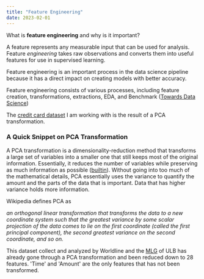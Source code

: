 ```yaml
--- 
title: "Feature Engineering"
date: 2023-02-01
---
```


What is **feature engineering** and why is it important?

A feature represents any measurable input that can be used for analysis. 
Feature *engineering* takes raw observations and converts them into useful features for use in supervised learning. 

Feature engineering is an important process in the data science pipeline because it has a direct impact on creating models with better accuracy. 

Feature engineering consists of various processes, including feature creation, transformations, extractions, EDA, and Benchmark ([Towards Data Science](https://towardsdatascience.com/what-is-feature-engineering-importance-tools-and-techniques-for-machine-learning-2080b0269f10))

The [credit card dataset](https://www.kaggle.com/datasets/mlg-ulb/creditcardfraud) I am working with is the result of a PCA transformation.

### A Quick Snippet on PCA Transformation
A PCA transformation is a dimensionality-reduction method that transforms a large set of variables into a smaller one that still keeps most of the original information. Essentially, it reduces the number of variables while preserving as much information as possible ([builtin](https://builtin.com/data-science/step-step-explanation-principal-component-analysis)). Without going into too much of the mathematical details, PCA essentially uses the variance to quantify the amount and the parts of the data that is important. Data that has higher variance holds more information. 

Wikipedia defines PCA as

*an orthogonal linear transformation that transforms the data to a new coordinate system such that the greatest variance by some scalar projection of the data comes to lie on the first coordinate (called the first principal component), the second greatest variance on the second coordinate, and so on.*

This dataset collect and analyzed by Worldline and the [MLG](http://mlg.ulb.ac.be/) of ULB has already gone through a PCA transformation and been reduced down to 28 features. 'Time' and 'Amount' are the only features that has not been transformed. 
